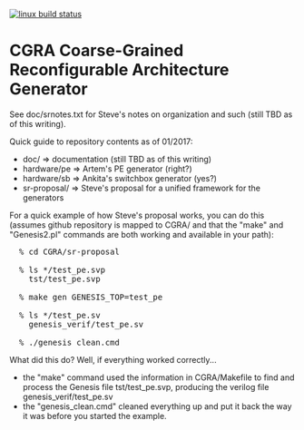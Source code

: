 [![linux build status][1]][2]

# CGRA Coarse-Grained Reconfigurable Architecture Generator


[1]: https://travis-ci.org/StanfordAHA/CGRAGenerator.svg?branch=master
[2]: https://travis-ci.org/StanfordAHA/CGRAGenerator

See doc/srnotes.txt for Steve's notes on organization and such
(still TBD as of this writing).

Quick guide to repository contents as of 01/2017:
* doc/ => documentation (still TBD as of this writing)
* hardware/pe => Artem's PE generator (right?)
* hardware/sb => Ankita's switchbox generator (yes?)
* sr-proposal/ => Steve's proposal for a unified framework for the generators

For a quick example of how Steve's proposal works, you can do this
(assumes github repository is mapped to CGRA/ and that the "make" and
"Genesis2.pl" commands are both working and available in your path):

<pre>
  % cd CGRA/sr-proposal

  % ls */test_pe.svp
    tst/test_pe.svp

  % make gen GENESIS_TOP=test_pe

  % ls */test_pe.sv
    genesis_verif/test_pe.sv

  % ./genesis_clean.cmd
</pre>

What did this do?  Well, if everything worked correctly...
* the "make" command used the information in CGRA/Makefile to find and
  process the Genesis file tst/test_pe.svp, producing the verilog file
  genesis_verif/test_pe.sv
* the "genesis_clean.cmd" cleaned everything up and put it back the
  way it was before you started the example.

